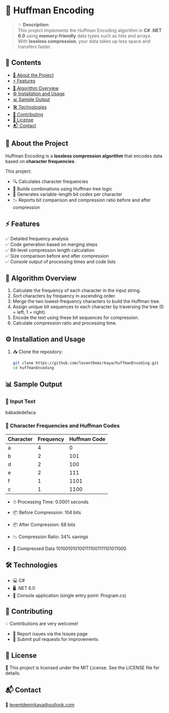 # 🌳 Huffman Encoding

> ✨ **Description:**  
> This project implements the Huffman Encoding algorithm in **C# .NET 6.0** using **memory-friendly** data types such as lists and arrays.  
> With **lossless compression**, your data takes up less space and transfers faster.

## 📑 Contents  
- [📜 About the Project](#about-the-project)  
- [⚡ Features](#features)  
- [🧩 Algorithm Overview](#algorithm-overview)  
- [⚙️ Installation and Usage](#installation-and-usage)  
- [📊 Sample Output](#sample-output)  
- [🛠 Technologies](#technologies)  
- [🤝 Contributing](#contributing)  
- [📄 License](#license)  
- [📬 Contact](#contact)

<a id="about-the-project"></a>
## 📜 About the Project  
Huffman Encoding is a **lossless compression algorithm** that encodes data based on **character frequencies**.

This project:  
- 🔍 Calculates character frequencies  
- 🌲 Builds combinations using Huffman tree logic  
- 🔢 Generates variable-length bit codes per character  
- 📉 Reports bit comparison and compression ratio before and after compression

<a id="features"></a>
## ⚡ Features  
✅ Detailed frequency analysis  
✅ Code generation based on merging steps  
✅ Bit-level compression length calculation  
✅ Size comparison before and after compression  
✅ Console output of processing times and code lists

<a id="algorithm-overview"></a>
## 🧩 Algorithm Overview  
1. Calculate the frequency of each character in the input string.  
2. Sort characters by frequency in ascending order.  
3. Merge the two lowest-frequency characters to build the Huffman tree.  
4. Assign unique bit sequences to each character by traversing the tree (0 = left, 1 = right).  
5. Encode the text using these bit sequences for compression.  
6. Calculate compression ratio and processing time.

<a id="installation-and-usage"></a>
## ⚙️ Installation and Usage  
1. 📥 Clone the repository:  
   ```bash
   git clone https://github.com/leventDemirkaya/huffmanEncoding.git
   cd huffmanEncoding
   
<a id ="sample-output"></a>
## 📊 Sample Output

### 📜 Input Text
babadedefaca

### 🔢 Character Frequencies and Huffman Codes

| Character | Frequency | Huffman Code|
|----------|---------|--------------|
| a        | 4       | 0            |
| b        | 2       | 101          |
| d        | 2       | 100          |
| e        | 2       | 111          |
| f        | 1       | 1101         |
| c        | 1       | 1100         |

- ⏱ Processing Time: 0.0001 seconds
  
- 📦 Before Compression: 104 bits
  
- 📦 After Compression: 68 bits
  
- 📉 Compression Ratio: 34% savings
  
- 📝 Compressed Data
1010010101001111001111101011000

<a id ="technologies"></a>
## 🛠 Technologies
- 💻 C#
- 🖥 .NET 6.0
- 📂 Console application (single entry point: Program.cs)

<a id ="contributing"></a>
## 🤝 Contributing
💡 Contributions are very welcome!

- 🐛 Report issues via the Issues page
- 🚀 Submit pull requests for improvements

<a id ="license"></a>  
## 📄 License
📝 This project is licensed under the MIT License. See the LICENSE file for details.

<a id ="contact"></a> 
## 📬 Contact
📧 leventdemirkaya@outlook.com

